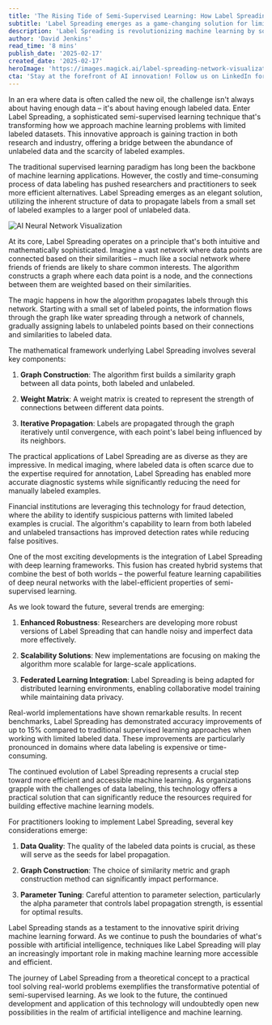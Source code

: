 ```yaml
---
title: 'The Rising Tide of Semi-Supervised Learning: How Label Spreading is Revolutionizing AI'
subtitle: 'Label Spreading emerges as a game-changing solution for limited labeled datasets'
description: 'Label Spreading is revolutionizing machine learning by solving the crucial challenge of limited labeled data. This semi-supervised learning technique efficiently propagates labels from a small set of labeled examples to a larger pool of unlabeled data, enabling more accurate AI systems while reducing the need for extensive manual labeling.'
author: 'David Jenkins'
read_time: '8 mins'
publish_date: '2025-02-17'
created_date: '2025-02-17'
heroImage: 'https://images.magick.ai/label-spreading-network-visualization.jpg'
cta: 'Stay at the forefront of AI innovation! Follow us on LinkedIn for regular updates on groundbreaking developments in machine learning and artificial intelligence.'
---
```


In an era where data is often called the new oil, the challenge isn't always about having enough data – it's about having enough labeled data. Enter Label Spreading, a sophisticated semi-supervised learning technique that's transforming how we approach machine learning problems with limited labeled datasets. This innovative approach is gaining traction in both research and industry, offering a bridge between the abundance of unlabeled data and the scarcity of labeled examples.

The traditional supervised learning paradigm has long been the backbone of machine learning applications. However, the costly and time-consuming process of data labeling has pushed researchers and practitioners to seek more efficient alternatives. Label Spreading emerges as an elegant solution, utilizing the inherent structure of data to propagate labels from a small set of labeled examples to a larger pool of unlabeled data.

![AI Neural Network Visualization](https://i.magick.ai/PIXE/1738406181100_magick_img.webp)

At its core, Label Spreading operates on a principle that's both intuitive and mathematically sophisticated. Imagine a vast network where data points are connected based on their similarities – much like a social network where friends of friends are likely to share common interests. The algorithm constructs a graph where each data point is a node, and the connections between them are weighted based on their similarities.

The magic happens in how the algorithm propagates labels through this network. Starting with a small set of labeled points, the information flows through the graph like water spreading through a network of channels, gradually assigning labels to unlabeled points based on their connections and similarities to labeled data.

The mathematical framework underlying Label Spreading involves several key components:

1. **Graph Construction**: The algorithm first builds a similarity graph between all data points, both labeled and unlabeled.

2. **Weight Matrix**: A weight matrix is created to represent the strength of connections between different data points.

3. **Iterative Propagation**: Labels are propagated through the graph iteratively until convergence, with each point's label being influenced by its neighbors.

The practical applications of Label Spreading are as diverse as they are impressive. In medical imaging, where labeled data is often scarce due to the expertise required for annotation, Label Spreading has enabled more accurate diagnostic systems while significantly reducing the need for manually labeled examples.

Financial institutions are leveraging this technology for fraud detection, where the ability to identify suspicious patterns with limited labeled examples is crucial. The algorithm's capability to learn from both labeled and unlabeled transactions has improved detection rates while reducing false positives.

One of the most exciting developments is the integration of Label Spreading with deep learning frameworks. This fusion has created hybrid systems that combine the best of both worlds – the powerful feature learning capabilities of deep neural networks with the label-efficient properties of semi-supervised learning.

As we look toward the future, several trends are emerging:

1. **Enhanced Robustness**: Researchers are developing more robust versions of Label Spreading that can handle noisy and imperfect data more effectively.

2. **Scalability Solutions**: New implementations are focusing on making the algorithm more scalable for large-scale applications.

3. **Federated Learning Integration**: Label Spreading is being adapted for distributed learning environments, enabling collaborative model training while maintaining data privacy.

Real-world implementations have shown remarkable results. In recent benchmarks, Label Spreading has demonstrated accuracy improvements of up to 15% compared to traditional supervised learning approaches when working with limited labeled data. These improvements are particularly pronounced in domains where data labeling is expensive or time-consuming.

The continued evolution of Label Spreading represents a crucial step toward more efficient and accessible machine learning. As organizations grapple with the challenges of data labeling, this technology offers a practical solution that can significantly reduce the resources required for building effective machine learning models.

For practitioners looking to implement Label Spreading, several key considerations emerge:

1. **Data Quality**: The quality of the labeled data points is crucial, as these will serve as the seeds for label propagation.

2. **Graph Construction**: The choice of similarity metric and graph construction method can significantly impact performance.

3. **Parameter Tuning**: Careful attention to parameter selection, particularly the alpha parameter that controls label propagation strength, is essential for optimal results.

Label Spreading stands as a testament to the innovative spirit driving machine learning forward. As we continue to push the boundaries of what's possible with artificial intelligence, techniques like Label Spreading will play an increasingly important role in making machine learning more accessible and efficient.

The journey of Label Spreading from a theoretical concept to a practical tool solving real-world problems exemplifies the transformative potential of semi-supervised learning. As we look to the future, the continued development and application of this technology will undoubtedly open new possibilities in the realm of artificial intelligence and machine learning.